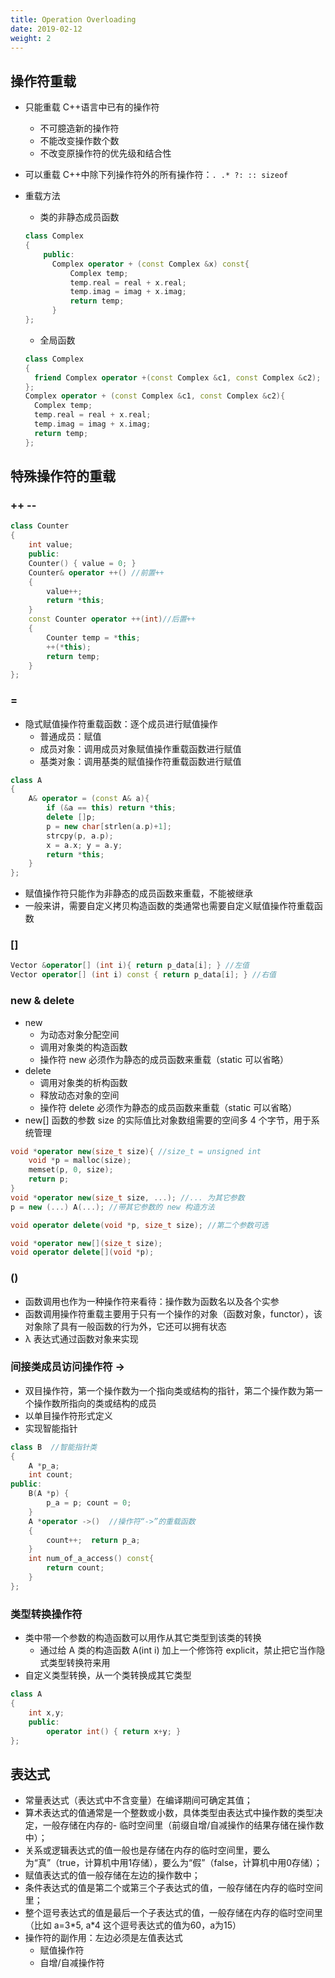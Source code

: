 ```yaml
---
title: Operation Overloading
date: 2019-02-12
weight: 2
---
```


## 操作符重载

- 只能重载 C++语言中已有的操作符
  - 不可臆造新的操作符
  - 不能改变操作数个数
  - 不改变原操作符的优先级和结合性
- 可以重载 C++中除下列操作符外的所有操作符：`. .* ?: :: sizeof`
- 重载方法

  - 类的非静态成员函数

  ```cpp
  class Complex
  {
      public:
        Complex operator + (const Complex &x) const{
            Complex temp;
            temp.real = real + x.real;
            temp.imag = imag + x.imag;
            return temp;
        }
  };
  ```

  - 全局函数

  ```cpp
  class Complex
  {
    friend Complex operator +(const Complex &c1, const Complex &c2);
  };
  Complex operator + (const Complex &c1, const Complex &c2){
    Complex temp;
    temp.real = real + x.real;
    temp.imag = imag + x.imag;
    return temp;
  };
  ```

## 特殊操作符的重载

### ++ --

```cpp
class Counter
{
    int value;
    public:
    Counter() { value = 0; }
    Counter& operator ++() //前置++
    {
        value++;
        return *this;
    }
    const Counter operator ++(int)//后置++
    {
        Counter temp = *this;
        ++(*this);
        return temp;
    }
};
```

### =

- 隐式赋值操作符重载函数：逐个成员进行赋值操作
  - 普通成员：赋值
  - 成员对象：调用成员对象赋值操作重载函数进行赋值
  - 基类对象：调用基类的赋值操作符重载函数进行赋值

```cpp
class A
{
    A& operator = (const A& a){
        if (&a == this) return *this;
        delete []p;
        p = new char[strlen(a.p)+1];
        strcpy(p, a.p);
        x = a.x; y = a.y;
        return *this;
    }
};
```

- 赋值操作符只能作为非静态的成员函数来重载，不能被继承
- 一般来讲，需要自定义拷贝构造函数的类通常也需要自定义赋值操作符重载函数

### []

```cpp
Vector &operator[] (int i){ return p_data[i]; } //左值
Vector operator[] (int i) const { return p_data[i]; } //右值
```

### new & delete

- new
  - 为动态对象分配空间
  - 调用对象类的构造函数
  - 操作符 new 必须作为静态的成员函数来重载（static 可以省略）
- delete
  - 调用对象类的析构函数
  - 释放动态对象的空间
  - 操作符 delete 必须作为静态的成员函数来重载（static 可以省略）
- new[] 函数的参数 size 的实际值比对象数组需要的空间多 4 个字节，用于系统管理

```cpp
void *operator new(size_t size){ //size_t = unsigned int
    void *p = malloc(size);
    memset(p, 0, size);
    return p;
}
void *operator new(size_t size, ...); //... 为其它参数
p = new (...) A(...); //带其它参数的 new 构造方法

void operator delete(void *p, size_t size); //第二个参数可选

void *operator new[](size_t size);
void operator delete[](void *p);
```

### ()

- 函数调用也作为一种操作符来看待：操作数为函数名以及各个实参
- 函数调用操作符重载主要用于只有一个操作的对象（函数对象，functor），该对象除了具有一般函数的行为外，它还可以拥有状态
- λ 表达式通过函数对象来实现

### 间接类成员访问操作符 ->

- 双目操作符，第一个操作数为一个指向类或结构的指针，第二个操作数为第一个操作数所指向的类或结构的成员
- 以单目操作符形式定义
- 实现智能指针

```cpp
class B  //智能指针类
{
    A *p_a;
    int count;
public:
    B(A *p) {
        p_a = p; count = 0;
    }
    A *operator ->()  //操作符“->”的重载函数
    {
        count++;  return p_a;
    }
    int num_of_a_access() const{
        return count;
    }
};
```

### 类型转换操作符

- 类中带一个参数的构造函数可以用作从其它类型到该类的转换
  - 通过给 A 类的构造函数 A(int i) 加上一个修饰符 explicit，禁止把它当作隐式类型转换符来用
- 自定义类型转换，从一个类转换成其它类型

```cpp
class A
{
    int x,y;
    public:
        operator int() { return x+y; }
};
```

## 表达式

- 常量表达式（表达式中不含变量）在编译期间可确定其值；
- 算术表达式的值通常是一个整数或小数，具体类型由表达式中操作数的类型决定，一般存储在内存的- 临时空间里（前缀自增/自减操作的结果存储在操作数中）；
- 关系或逻辑表达式的值一般也是存储在内存的临时空间里，要么为“真”（true，计算机中用1存储），要么为“假”（false，计算机中用0存储）；
- 赋值表达式的值一般存储在左边的操作数中；
- 条件表达式的值是第二个或第三个子表达式的值，一般存储在内存的临时空间里；
- 整个逗号表达式的值是最后一个子表达式的值，一般存储在内存的临时空间里（比如 a=3\*5, a\*4 这个逗号表达式的值为60，a为15）
- 操作符的副作用：左边必须是左值表达式
  - 赋值操作符
  - 自增/自减操作符